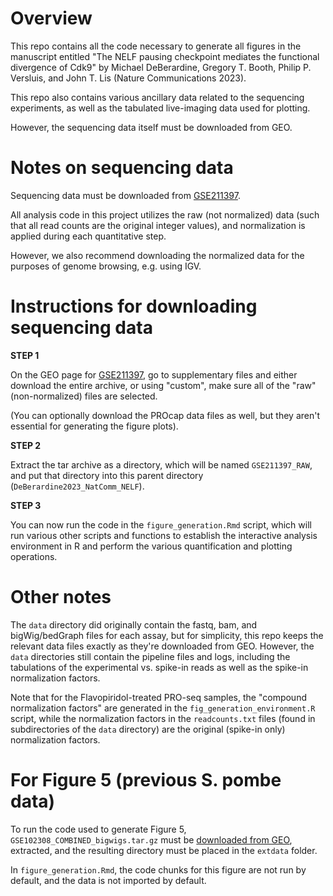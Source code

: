 # Overview

This repo contains all the code necessary to generate all figures in the
manuscript entitled "The NELF pausing checkpoint mediates the functional 
divergence of Cdk9" by Michael DeBerardine, Gregory T. Booth, Philip P. 
Versluis, and John T. Lis (Nature Communications 2023).

This repo also contains various ancillary data related to the sequencing 
experiments, as well as the tabulated live-imaging data used for plotting.

However, the sequencing data itself must be downloaded from GEO.

# Notes on sequencing data

Sequencing data must be downloaded from 
[GSE211397](https://www.ncbi.nlm.nih.gov/geo/query/acc.cgi?acc=GSE211397). 

All analysis code in this project utilizes the raw (not normalized) data (such
that all read counts are the original integer values), and normalization is
applied during each quantitative step.

However, we also recommend downloading the normalized data for the purposes of
genome browsing, e.g. using IGV.

# Instructions for downloading sequencing data

**STEP 1**

On the GEO page for 
[GSE211397](https://www.ncbi.nlm.nih.gov/geo/query/acc.cgi?acc=GSE211397), go to 
supplementary files and either download the entire archive, or using "custom", 
make sure all of the "raw" (non-normalized) files are selected. 

(You can optionally download the PROcap data files as well, but they aren't 
essential for generating the figure plots).


**STEP 2**

Extract the tar archive as a directory, which will be named `GSE211397_RAW`,
and put that directory into this parent directory 
(`DeBerardine2023_NatComm_NELF`).

**STEP 3**

You can now run the code in the `figure_generation.Rmd` script, which will
run various other scripts and functions to establish the interactive analysis 
environment in R and perform the various quantification and plotting 
operations.

# Other notes

The `data` directory did originally contain the fastq, bam, and bigWig/bedGraph 
files for each assay, but for simplicity, this repo keeps the relevant data 
files exactly as they're downloaded from GEO. However, the `data` directories 
still contain the pipeline files and logs, including the tabulations of the 
experimental vs. spike-in reads as well as the spike-in normalization factors. 

Note that for the Flavopiridol-treated PRO-seq samples, the "compound 
normalization factors" are generated in the `fig_generation_environment.R` 
script, while the normalization factors in the `readcounts.txt` files 
(found in subdirectories of the `data` directory) are the original (spike-in 
only) normalization factors.

# For Figure 5 (previous S. pombe data)

To run the code used to generate Figure 5, `GSE102308_COMBINED_bigwigs.tar.gz`
must be [downloaded from GEO](
https://www.ncbi.nlm.nih.gov/geo/query/acc.cgi?acc=GSE102308), extracted, and
the resulting directory must be placed in the `extdata` folder.

In `figure_generation.Rmd`, the code chunks for this figure are not run by 
default, and the data is not imported by default.

